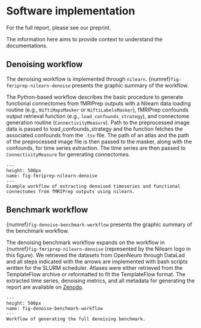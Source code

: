 # Software implementation

For the full report, please see our preprint. 

The information here aims to provide context to understand the documentations.

## Denoising workflow

The denoising workflow is implemented through `nilearn`. 
{numref}`fig-fmriprep-nilearn-denoise` presents the graphic summary of the workflow.

The Python-based workflow describes the basic procedure to generate functional connectomes from fMRIPrep outputs with a Nilearn data loading routine 
(e.g., `NiftiMapsMasker` or `NiftiLabelsMasker`), 
fMRIPrep confounds output retrieval function (e.g., `load_confounds_strategy`), 
and connectome generation routine (`ConnectivityMeasure`). 
Path to the preprocessed image data is passed to load_confounds_strategy and the function fetches the associated confounds from the `.tsv` file. 
The path of an atlas and the path of the preprocessed image file is then passed to the masker, along with the confounds, for time series extraction. 
The time series are then passed to `ConnectivityMeasure` for generating connectomes.


```{figure} ../images/fig-1-masker.png
---
height: 500px
name: fig-fmriprep-nilearn-denoise
---
Example workflow of extracting denoised timeseries and functional connectomes from fMRIPrep outputs using nilearn.
```

## Benchmark workflow

{numref}`fig-denoise-benchmark-workflow` presents the graphic summary of the benchmark workflow.

The denoising benchmark workflow expands on the workflow in {numref}`fig-fmriprep-nilearn-denoise` (represented by the Nilearn logo in this figure). 
We retrieved the datasets from OpenNeuro through DataLad and all steps indicated with the arrows are implemented with bash scripts written for the SLURM scheduler. 
Atlases were either retrieved from the TemplateFlow archive or reformatted to fit the TemplateFlow format. 
The extracted time series, denoising metrics, and all metadata for generating the report are available on [Zenodo](https://doi.org/10.5281/zenodo.6941757). 

```{figure} ../images/fig2-benchmark.png
---
height: 500px
name: fig-denoise-benchmark-workflow
---
Workflow of generating the full denoising benchmark.
```